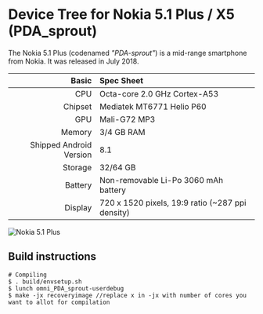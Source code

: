 # Device Tree for Nokia 5.1 Plus / X5 (PDA_sprout)

The Nokia 5.1 Plus (codenamed _"PDA-sprout"_) is a mid-range smartphone from Nokia.
It was released in July 2018.

| Basic                   | Spec Sheet                                                                                                                     |
| -----------------------:|:------------------------------------------------------------------------------------------------------------------------------ |
| CPU                     | Octa-core 2.0 GHz Cortex-A53                                                                                                   |
| Chipset                 | Mediatek MT6771 Helio P60                                                                                                      |
| GPU                     | Mali-G72 MP3                                                                                                                   |
| Memory                  | 3/4 GB RAM                                                                                                                     |
| Shipped Android Version | 8.1                                                                                                                            |
| Storage                 | 32/64 GB                                                                                                                       |
| Battery                 | Non-removable Li-Po 3060 mAh battery                                                                                           |
| Display                 | 720 x 1520 pixels, 19:9 ratio (~287 ppi density)                                                                               |

![Nokia 5.1 Plus](http://ae01.alicdn.com/kf/HTB1EiJHJNSYBuNjSspjq6x73VXaR.jpg)

## Build instructions

```
# Compiling
$ . build/envsetup.sh
$ lunch omni_PDA_sprout-userdebug
$ make -jx recoveryimage //replace x in -jx with number of cores you want to allot for compilation

```

